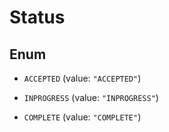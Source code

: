 
# Status

## Enum


* `ACCEPTED` (value: `"ACCEPTED"`)

* `INPROGRESS` (value: `"INPROGRESS"`)

* `COMPLETE` (value: `"COMPLETE"`)



